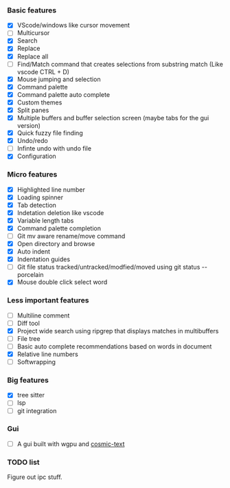 ### Basic features
- [x] VScode/windows like cursor movement
- [ ] Multicursor
- [x] Search
- [x] Replace
- [x] Replace all
- [ ] Find/Match command that creates selections from substring match (Like vscode CTRL + D)
- [x] Mouse jumping and selection
- [x] Command palette
- [x] Command palette auto complete
- [x] Custom themes
- [x] Split panes
- [x] Multiple buffers and buffer selection screen (maybe tabs for the gui version)
- [x] Quick fuzzy file finding
- [x] Undo/redo
- [ ] Infinte undo with undo file
- [x] Configuration

### Micro features
- [x] Highlighted line number
- [x] Loading spinner
- [x] Tab detection
- [x] Indetation deletion like vscode
- [x] Variable length tabs
- [x] Command palette completion
- [ ] Git mv aware rename/move command
- [x] Open directory and browse
- [x] Auto indent
- [x] Indentation guides
- [ ] Git file status tracked/untracked/modfied/moved using git status --porcelain
- [x] Mouse double click select word

### Less important features
- [ ] Multiline comment
- [ ] Diff tool
- [x] Project wide search using ripgrep that displays matches in multibuffers
- [ ] File tree
- [ ] Basic auto complete recommendations based on words in document
- [x] Relative line numbers
- [ ] Softwrapping

### Big features
- [x] tree sitter
- [ ] lsp
- [ ] git integration

### Gui
- [ ] A gui built with wgpu and [cosmic-text](https://crates.io/crates/cosmic-text)

### TODO list
Figure out ipc stuff.  
